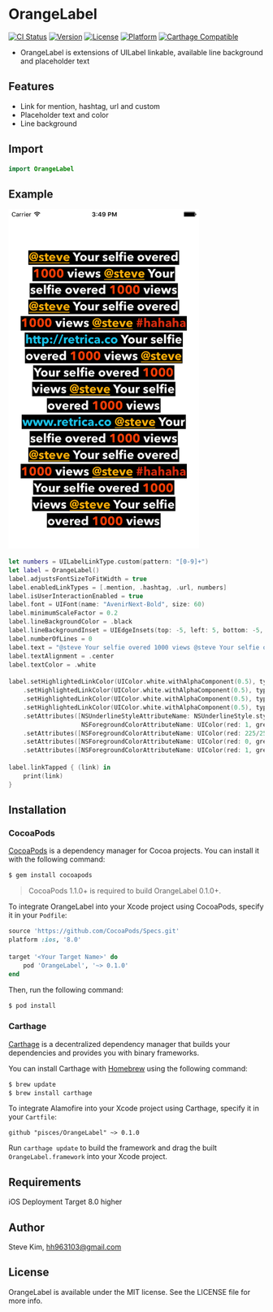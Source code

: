 # OrangeLabel

[![CI Status](http://img.shields.io/travis/pisces/OrangeLabel.svg?style=flat)](https://travis-ci.org/pisces/OrangeLabel)
[![Version](https://img.shields.io/cocoapods/v/OrangeLabel.svg?style=flat)](http://cocoapods.org/pods/OrangeLabel)
[![License](https://img.shields.io/cocoapods/l/OrangeLabel.svg?style=flat)](http://cocoapods.org/pods/OrangeLabel)
[![Platform](https://img.shields.io/cocoapods/p/OrangeLabel.svg?style=flat)](http://cocoapods.org/pods/OrangeLabel)
[![Carthage Compatible](https://img.shields.io/badge/Carthage-compatible-4BC51D.svg?style=flat)](https://github.com/Carthage/Carthage)

- OrangeLabel is extensions of UILabel linkable, available line background and placeholder text

## Features
- Link for mention, hashtag, url and custom
- Placeholder text and color
- Line background

## Import

```swift
import OrangeLabel
```

## Example
<img src="Screenshot/ss_01.png" width="375" />

```swift
let numbers = UILabelLinkType.custom(pattern: "[0-9]+")
let label = OrangeLabel()
label.adjustsFontSizeToFitWidth = true
label.enabledLinkTypes = [.mention, .hashtag, .url, numbers]
label.isUserInteractionEnabled = true
label.font = UIFont(name: "AvenirNext-Bold", size: 60)
label.minimumScaleFactor = 0.2
label.lineBackgroundColor = .black
label.lineBackgroundInset = UIEdgeInsets(top: -5, left: 5, bottom: -5, right: 5)
label.numberOfLines = 0
label.text = "@steve Your selfie overed 1000 views @steve Your selfie overed 1000 views @steve Your selfie overed 1000 views @steve #hahaha http://retrica.co Your selfie overed 1000 views @steve Your selfie overed 1000 views @steve Your selfie overed 1000 views www.retrica.co @steve Your selfie overed 1000 views @steve Your selfie overed 1000 views @steve #hahaha Your selfie overed 1000 views @steve Your selfie overed 1000 views"
label.textAlignment = .center
label.textColor = .white

label.setHighlightedLinkColor(UIColor.white.withAlphaComponent(0.5), type: .mention)
    .setHighlightedLinkColor(UIColor.white.withAlphaComponent(0.5), type: .hashtag)
    .setHighlightedLinkColor(UIColor.white.withAlphaComponent(0.5), type: .url)
    .setHighlightedLinkColor(UIColor.white.withAlphaComponent(0.5), type: numbers)
    .setAttributes([NSUnderlineStyleAttributeName: NSUnderlineStyle.styleSingle.rawValue,
                    NSForegroundColorAttributeName: UIColor(red: 1, green: 185/255, blue: 0, alpha: 1)], type: .mention)
    .setAttributes([NSForegroundColorAttributeName: UIColor(red: 225/255, green: 66/255, blue: 16/255, alpha: 1)], type: .hashtag)
    .setAttributes([NSForegroundColorAttributeName: UIColor(red: 0, green: 204/255, blue: 238/255, alpha: 1)], type: .url)
    .setAttributes([NSForegroundColorAttributeName: UIColor(red: 1, green: 85/255, blue: 0, alpha: 1)], type: numbers)

label.linkTapped { (link) in
    print(link)
}
```

## Installation

### CocoaPods

[CocoaPods](http://cocoapods.org) is a dependency manager for Cocoa projects. You can install it with the following command:

```bash
$ gem install cocoapods
```

> CocoaPods 1.1.0+ is required to build OrangeLabel 0.1.0+.

To integrate OrangeLabel into your Xcode project using CocoaPods, specify it in your `Podfile`:

```ruby
source 'https://github.com/CocoaPods/Specs.git'
platform :ios, '8.0'

target '<Your Target Name>' do
    pod 'OrangeLabel', '~> 0.1.0'
end
```

Then, run the following command:

```bash
$ pod install
```

### Carthage

[Carthage](https://github.com/Carthage/Carthage) is a decentralized dependency manager that builds your dependencies and provides you with binary frameworks.

You can install Carthage with [Homebrew](http://brew.sh/) using the following command:

```bash
$ brew update
$ brew install carthage
```

To integrate Alamofire into your Xcode project using Carthage, specify it in your `Cartfile`:

```ogdl
github "pisces/OrangeLabel" ~> 0.1.0
```

Run `carthage update` to build the framework and drag the built `OrangeLabel.framework` into your Xcode project.

## Requirements

iOS Deployment Target 8.0 higher

## Author

Steve Kim, hh963103@gmail.com

## License

OrangeLabel is available under the MIT license. See the LICENSE file for more info.
